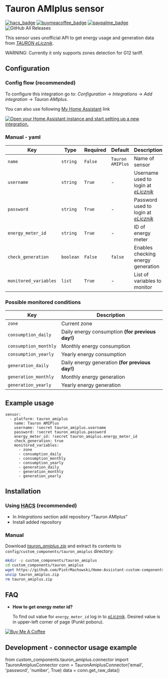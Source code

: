 # Tauron AMIplus sensor

[![hacs_badge](https://img.shields.io/badge/HACS-Default-orange.svg)](https://github.com/custom-components/hacs)
[![buymeacoffee_badge](https://img.shields.io/badge/Donate-Buy%20Me%20a%20Coffee-ff813f?style=flat)](https://www.buymeacoffee.com/PiotrMachowski)
[![paypalme_badge](https://img.shields.io/badge/Donate-PayPal-0070ba?style=flat)](https://paypal.me/PiMachowski)
![GitHub All Releases](https://img.shields.io/github/downloads/Piotrmachowski/Home-Assistant-custom-components-Tauron-AMIplus/total)

This sensor uses unofficial API to get energy usage and generation data from [*TAURON eLicznik*](https://elicznik.tauron-dystrybucja.pl).

WARNING: Currently it only supports zones detection for G12 tariff.

## Configuration

### Config flow (recommended)

To configure this integration go to: _Configuration_ -> _Integrations_ -> _Add integration_ -> _Tauron AMIplus_.

You can also use following [My Home Assistant](http://my.home-assistant.io/) link

[![Open your Home Assistant instance and start setting up a new integration.](https://my.home-assistant.io/badges/config_flow_start.svg)](https://my.home-assistant.io/redirect/config_flow_start/?domain=tauron_amiplus)

### Manual - yaml

| Key | Type | Required | Default | Description |
| --- | --- | --- | --- | --- |
| `name` | `string` | `False` | `Tauron AMIPlus` | Name of sensor |
| `username` | `string` | `True` | - | Username used to login at [*eLicznik*](https://elicznik.tauron-dystrybucja.pl) |
| `password` | `string` | `True` | - | Password used to login at [*eLicznik*](https://elicznik.tauron-dystrybucja.pl) |
| `energy_meter_id` | `string` | `True` | - | ID of energy meter |
| `check_generation` | `boolean` | `False` | `false` | Enables checking energy generation |
| `monitored_variables` | `list` | `True` | - | List of variables to monitor |

### Possible monitored conditions

| Key | Description |
| --- | --- | 
| `zone` | Current zone |
| `consumption_daily` | Daily energy consumption **(for previous day!)** |
| `consumption_monthly` | Monthly energy consumption |
| `consumption_yearly` | Yearly energy consumption |
| `generation_daily` | Daily energy generation **(for previous day!)** |
| `generation_monthly` | Monthly energy generation |
| `generation_yearly` | Yearly energy generation |

## Example usage

```
sensor:
  - platform: tauron_amiplus
    name: Tauron AMIPlus
    username: !secret tauron_amiplus.username
    password: !secret tauron_amiplus.password
    energy_meter_id: !secret tauron_amiplus.energy_meter_id
    check_generation: true
    monitored_variables:
      - zone
      - consumption_daily
      - consumption_monthly
      - consumption_yearly
      - generation_daily
      - generation_monthly
      - generation_yearly
```

## Installation

### Using [HACS](https://hacs.xyz/) (recommended)

* In _Integrations_ section add repository "Tauron AMIplus"
* Install added repository
 
### Manual

Download [*tauron_amiplus.zip*](https://github.com/PiotrMachowski/Home-Assistant-custom-components-Tauron-AMIplus/releases/latest/download/tauron_amiplus.zip) and extract its contents to `config/custom_components/tauron_amiplus` directory:
```bash
mkdir -p custom_components/tauron_amiplus
cd custom_components/tauron_amiplus
wget https://github.com/PiotrMachowski/Home-Assistant-custom-components-Tauron-AMIplus/releases/latest/download/tauron_amiplus.zip
unzip tauron_amiplus.zip
rm tauron_amiplus.zip
```

## FAQ

* **How to get energy meter id?**
  
  To find out value for `energy_meter_id` log in to [_*eLicznik*_](https://elicznik.tauron-dystrybucja.pl). Desired value is in upper-left corner of page (Punkt poboru).

<a href="https://www.buymeacoffee.com/PiotrMachowski" target="_blank"><img src="https://bmc-cdn.nyc3.digitaloceanspaces.com/BMC-button-images/custom_images/orange_img.png" alt="Buy Me A Coffee" style="height: auto !important;width: auto !important;" ></a>

## Development - connector usage example

from custom_components.tauron_amiplus.connector import TauronAmiplusConnector
conn = TauronAmiplusConnector('email', 'password', 'number', True)
data = conn.get_raw_data()
